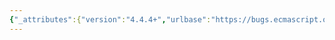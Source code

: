 ```yaml
---
{"_attributes":{"version":"4.4.4+","urlbase":"https://bugs.ecmascript.org/","maintainer":"dherman@mozilla.com"},"bug":{"bug_id":163,"creation_ts":"2011-07-21 09:42:00 -0700","short_desc":"15.4.4.6 Array pop stores string length value","delta_ts":"2011-07-21 09:49:22 -0700","product":"Draft for 6th Edition","component":"technical issue","version":"Initial draft July 12, 2011","rep_platform":"All","op_sys":"All","bug_status":"RESOLVED","resolution":"FIXED","priority":"Normal","bug_severity":"normal","dependson":162,"everconfirmed":true,"reporter":{"uid":"allen","name":"Allen Wirfs-Brock"},"assigned_to":{"uid":"allen","name":"Allen Wirfs-Brock"},"long_desc":[{"commentid":362,"comment_count":0,"who":{"uid":"allen","name":"Allen Wirfs-Brock"},"bug_when":"2011-07-21 09:42:33 -0700","thetext":"+++ This bug was initially created as a clone of Bug #162 +++\n\nfrom: https://mail.mozilla.org/pipermail/es5-discuss/2011-July/004062.html \n\n\n\nHi,\n\nI think there's a typo/bug in spec for Array.prototype.pop.  15.4.4.6,\nstep 5d says:\n\n\"Call the [[Put]] internal method of O with arguments \"length\", indx, and true\"\n\nBut indx is the result of a call to ToString (step 5a).  Now the\nlength property's value is a string, when it should be a number.\n\nIs that right?\n\nThanks,\n\nMatt Carroll\n_________________________\n\nThis but was introduced in the E5 Spec.  \n\nIt needs to go into the ES5.1 errata."},{"commentid":363,"comment_count":1,"who":{"uid":"allen","name":"Allen Wirfs-Brock"},"bug_when":"2011-07-21 09:49:22 -0700","thetext":"corrected in editor's draft"}]}}
---
```

